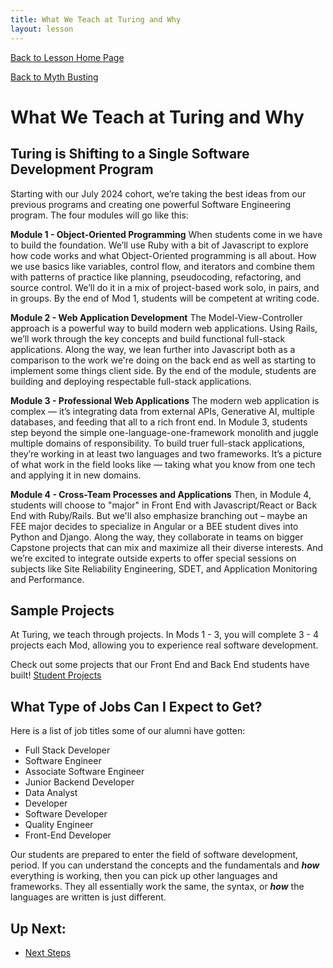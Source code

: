 ```yaml
---
title: What We Teach at Turing and Why
layout: lesson
---
```


<a href="../">Back to Lesson Home Page</a>

[Back to Myth Busting](../myth-busting)

# What We Teach at Turing and Why

## Turing is Shifting to a Single Software Development Program
Starting with our July 2024 cohort, we’re taking the best ideas from our previous programs and creating one powerful Software Engineering program. The four modules will go like this:

**Module 1 - Object-Oriented Programming**
When students come in we have to build the foundation. We’ll use Ruby with a bit of Javascript to explore how code works and what Object-Oriented programming is all about. How we use basics like variables, control flow, and iterators and combine them with patterns of practice like planning, pseudocoding, refactoring, and source control. We’ll do it in a mix of project-based work solo, in pairs, and in groups. By the end of Mod 1, students will be competent at writing code.

**Module 2 - Web Application Development**
The Model-View-Controller approach is a powerful way to build modern web applications. Using Rails, we’ll work through the key concepts and build functional full-stack applications. Along the way, we lean further into Javascript both as a comparison to the work we're doing on the back end as well as starting to implement some things client side. By the end of the module, students are building and deploying respectable full-stack applications.

**Module 3 - Professional Web Applications**
The modern web application is complex — it’s integrating data from external APIs, Generative AI, multiple databases, and feeding that all to a rich front end. In Module 3, students step beyond the simple one-language-one-framework monolith and juggle multiple domains of responsibility. To build truer full-stack applications, they’re working in at least two languages and two frameworks. It’s a picture of what work in the field looks like — taking what you know from one tech and applying it in new domains.

**Module 4 - Cross-Team Processes and Applications**
Then, in Module 4, students will choose to "major" in Front End with Javascript/React or Back End with Ruby/Rails. But we'll also emphasize branching out – maybe an FEE major decides to specialize in Angular or a BEE student dives into Python and Django. Along the way, they collaborate in teams on bigger Capstone projects that can mix and maximize all their diverse interests. And we’re excited to integrate outside experts to offer special sessions on subjects like Site Reliability Engineering, SDET, and Application Monitoring and Performance.

## Sample Projects

At Turing, we teach through projects. In Mods 1 - 3, you will complete 3 - 4 projects each Mod, allowing you to experience real software development.

Check out some projects that our Front End and Back End students have built!
[Student Projects](https://try.turing.edu/what-students-learn/)

## What Type of Jobs Can I Expect to Get?

Here is a list of job titles some of our alumni have gotten:

- Full Stack Developer
- Software Engineer
- Associate Software Engineer
- Junior Backend Developer
- Data Analyst
- Developer
- Software Developer
- Quality Engineer
- Front-End Developer

Our students are prepared to enter the field of software development, period. If you can understand the concepts and the fundamentals and ***how*** everything is working, then you can pick up other languages and frameworks. They all essentially work the same, the syntax, or ***how*** the languages are written is just different. 


## Up Next:
- [Next Steps](../next-steps)